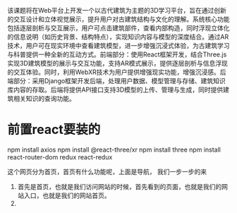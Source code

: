 
该课题将在Web平台上开发一个以古代建筑为主题的3D学习平台，旨在通过创新的交互设计和立体视觉展示，提升用户对古建筑结构与文化的理解。系统核心功能包括逐层剖析与交互展示，用户可点击建筑部件，查看内部构造，同时浮现立体化的信息说明（如历史背景、结构特点），实现知识内容与模型的深度结合。通过AR技术，用户可在现实环境中查看建筑模型，进一步增强沉浸式体验，为古建筑学习与科普提供一种全新的互动方式。前端部分：使用React框架开发，结合Three.js实现3D建筑模型的展示与交互功能，支持AR模式展示，提供逐层剖析与信息浮现的交互体验。同时，利用WebXR技术为用户提供增强现实功能，增强沉浸感。后端部分：采用Django框架开发后端，处理用户数据、模型管理与存储、建筑知识库内容的存取。后端将提供API接口支持3D模型的上传、管理与生成，同时提供建筑相关知识的查询功能。
# 前置react要装的

npm install axios
npm install @react-three/xr
npm install three
npm install react-router-dom redux react-redux



这个网页分为首页，首页有什么功能呢，上面是导航，
我们一步一步的来
1. 首先是首页，也就是我们访问网站的时候，首先看到的页面，也就是我们的网站入口，也就是我们的网站首页。
2. 